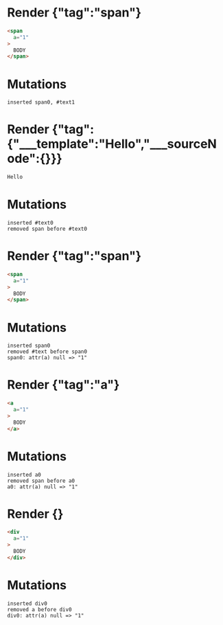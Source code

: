 # Render {"tag":"span"}
```html
<span
  a="1"
>
  BODY
</span>
```

# Mutations
```
inserted span0, #text1
```


# Render {"tag":{"___template":"Hello","___sourceNode":{}}}
```html
Hello
```

# Mutations
```
inserted #text0
removed span before #text0
```


# Render {"tag":"span"}
```html
<span
  a="1"
>
  BODY
</span>
```

# Mutations
```
inserted span0
removed #text before span0
span0: attr(a) null => "1"
```


# Render {"tag":"a"}
```html
<a
  a="1"
>
  BODY
</a>
```

# Mutations
```
inserted a0
removed span before a0
a0: attr(a) null => "1"
```


# Render {}
```html
<div
  a="1"
>
  BODY
</div>
```

# Mutations
```
inserted div0
removed a before div0
div0: attr(a) null => "1"
```
